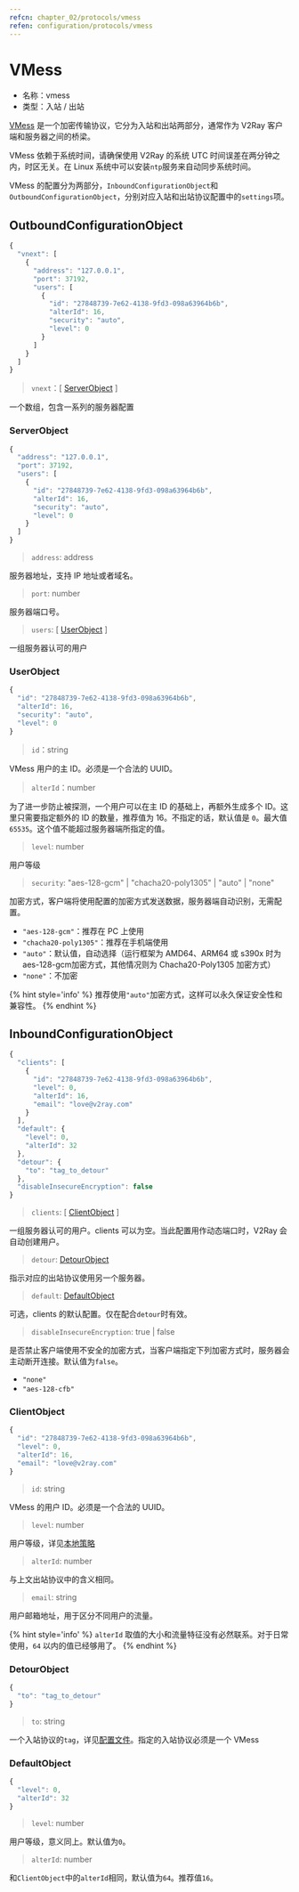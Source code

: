 ```yaml
---
refcn: chapter_02/protocols/vmess
refen: configuration/protocols/vmess
---
```


# VMess

* 名称：vmess
* 类型：入站 / 出站

[VMess](../../developer/protocols/vmess.md) 是一个加密传输协议，它分为入站和出站两部分，通常作为 V2Ray 客户端和服务器之间的桥梁。

VMess 依赖于系统时间，请确保使用 V2Ray 的系统 UTC 时间误差在两分钟之内，时区无关。在 Linux 系统中可以安装`ntp`服务来自动同步系统时间。

VMess 的配置分为两部分，`InboundConfigurationObject`和`OutboundConfigurationObject`，分别对应入站和出站协议配置中的`settings`项。

## OutboundConfigurationObject

```javascript
{
  "vnext": [
    {
      "address": "127.0.0.1",
      "port": 37192,
      "users": [
        {
          "id": "27848739-7e62-4138-9fd3-098a63964b6b",
          "alterId": 16,
          "security": "auto",
          "level": 0
        }
      ]
    }
  ]
}
```

> `vnext`：\[ [ServerObject](#serverobject) \]

一个数组，包含一系列的服务器配置

### ServerObject

```javascript
{
  "address": "127.0.0.1",
  "port": 37192,
  "users": [
    {
      "id": "27848739-7e62-4138-9fd3-098a63964b6b",
      "alterId": 16,
      "security": "auto",
      "level": 0
    }
  ]
}
```

> `address`: address

服务器地址，支持 IP 地址或者域名。

> `port`: number

服务器端口号。

> `users`: \[ [UserObject](#userobject) \]

一组服务器认可的用户

### UserObject

```javascript
{
  "id": "27848739-7e62-4138-9fd3-098a63964b6b",
  "alterId": 16,
  "security": "auto",
  "level": 0
}
```

> `id`：string

VMess 用户的主 ID。必须是一个合法的 UUID。

> `alterId`：number

为了进一步防止被探测，一个用户可以在主 ID 的基础上，再额外生成多个 ID。这里只需要指定额外的 ID 的数量，推荐值为 16。不指定的话，默认值是 `0`。最大值 `65535`。这个值不能超过服务器端所指定的值。

> `level`: number

用户等级

> `security`: "aes-128-gcm" | "chacha20-poly1305" | "auto" | "none"

加密方式，客户端将使用配置的加密方式发送数据，服务器端自动识别，无需配置。

* `"aes-128-gcm"`：推荐在 PC 上使用
* `"chacha20-poly1305"`：推荐在手机端使用
* `"auto"`：默认值，自动选择（运行框架为 AMD64、ARM64 或 s390x 时为aes-128-gcm加密方式，其他情况则为 Chacha20-Poly1305 加密方式）
* `"none"`：不加密

{% hint style='info' %}
推荐使用`"auto"`加密方式，这样可以永久保证安全性和兼容性。
{% endhint %}

## InboundConfigurationObject

```javascript
{
  "clients": [
    {
      "id": "27848739-7e62-4138-9fd3-098a63964b6b",
      "level": 0,
      "alterId": 16,
      "email": "love@v2ray.com"
    }
  ],
  "default": {
    "level": 0,
    "alterId": 32
  },
  "detour": {
    "to": "tag_to_detour"
  },
  "disableInsecureEncryption": false
}
```

> `clients`: \[ [ClientObject](#clientobject) \]

一组服务器认可的用户。clients 可以为空。当此配置用作动态端口时，V2Ray 会自动创建用户。

> `detour`: [DetourObject](#detourobject)

指示对应的出站协议使用另一个服务器。

> `default`: [DefaultObject](#defaultobject)

可选，clients 的默认配置。仅在配合`detour`时有效。

> `disableInsecureEncryption`: true | false

是否禁止客户端使用不安全的加密方式，当客户端指定下列加密方式时，服务器会主动断开连接。默认值为`false`。

* `"none"`
* `"aes-128-cfb"`

### ClientObject

```javascript
{
  "id": "27848739-7e62-4138-9fd3-098a63964b6b",
  "level": 0,
  "alterId": 16,
  "email": "love@v2ray.com"
}
```

> `id`: string

VMess 的用户 ID。必须是一个合法的 UUID。

> `level`: number

用户等级，详见[本地策略](../policy.md)

> `alterId`: number

与上文出站协议中的含义相同。

> `email`: string

用户邮箱地址，用于区分不同用户的流量。

{% hint style='info' %}
`alterId` 取值的大小和流量特征没有必然联系。对于日常使用，`64` 以内的值已经够用了。
{% endhint %}

### DetourObject

```javascript
{
  "to": "tag_to_detour"
}
```

> `to`: string

一个入站协议的`tag`，详见[配置文件](../02_protocols.md)。指定的入站协议必须是一个 VMess

### DefaultObject

```javascript
{
  "level": 0,
  "alterId": 32
}
```

> `level`: number

用户等级，意义同上。默认值为`0`。

> `alterId`: number

和`ClientObject`中的`alterId`相同，默认值为`64`。推荐值`16`。
